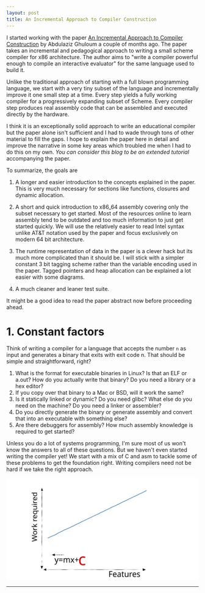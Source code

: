 ```yaml
---
layout: post
title: An Incremental Approach to Compiler Construction
---
```


I started working with the paper [An Incremental Approach to Compiler
Construction][paper] by Abdulaziz Ghuloum a couple of months ago. The paper
takes an incremental and pedagogical approach to writing a small scheme compiler
for x86 architecture. The author aims to "write a compiler powerful enough to
compile an interactive evaluator" for the same language used to build it.

Unlike the traditional approach of starting with a full blown programming
language, we start with a very tiny subset of the language and incrementally
improve it one small step at a time. Every step yields a fully working compiler
for a progressively expanding subset of Scheme. Every compiler step produces
real assembly code that can be assembled and executed directly by the hardware.

I think it is an exceptionally solid approach to write an educational compiler
but the paper alone isn't sufficient and I had to wade through tons of other
material to fill the gaps. I hope to explain the paper here in detail and
improve the narrative in some key areas which troubled me when I had to do this
on my own. *You can consider this blog to be an extended tutorial* accompanying
the paper.

To summarize, the goals are

1. A longer and easier introduction to the concepts explained in the paper. This
   is very much necessary for sections like functions, closures and dynamic
   allocation.

2. A short and quick introduction to x86_64 assembly covering only the subset
   necessary to get started. Most of the resources online to learn assembly tend
   to be outdated and too much information to just get started quickly. We will
   use the relatively easier to read Intel syntax unlike AT&T notation used by
   the paper and focus exclusively on modern 64 bit architecture.

3. The runtime representation of data in the paper is a clever hack but its much
   more complicated than it should be. I will stick with a simpler constant 3
   bit tagging scheme rather than the variable encoding used in the paper.
   Tagged pointers and heap allocation can be explained a lot easier with some
   diagrams.

4. A much cleaner and leaner test suite.

It might be a good idea to read the paper abstract now before proceeding ahead.

# 1. Constant factors

Think of writing a compiler for a language that accepts the number `n` as input
and generates a binary that exits with exit code n. That should be simple and
straightforward, right?

1. What is the format for executable binaries in Linux? Is that an ELF or a.out?
   How do you actually write that binary? Do you need a library or a hex editor?
1. If you copy over that binary to a Mac or BSD, will it work the same?
1. Is it statically linked or dynamic? Do you need glibc? What else do you need
   on the machine? Do you need a linker or assembler?
1. Do you directly generate the binary or generate assembly and convert that into
   an executable with something else?
1. Are there debuggers for assembly? How much assembly knowledge is required to
   get started?

Unless you do a lot of systems programming, I'm sure most of us won't know the
answers to all of these questions. But we haven't even started writing the
compiler yet! We start with a mix of C and asm to tackle some of these problems
to get the foundation right. Writing compilers need not be hard if we take the
right approach.

![Figure 1; XKCD style graph of y = mx + c](./y=mx+c.svg)



















---

[paper]: http://scheme2006.cs.uchicago.edu/11-ghuloum.pdf
